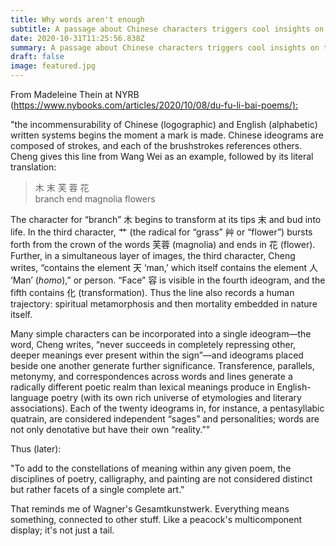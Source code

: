 ```yaml
---
title: Why words aren't enough
subtitle: A passage about Chinese characters triggers cool insights on translatability
date: 2020-10-31T11:25:56.838Z
summary: A passage about Chinese characters triggers cool insights on translatability
draft: false
image: featured.jpg
---
```

From Madeleine Thein at NYRB ([https://www.nybooks.com/articles/2020/10/08/du-fu-li-bai-poems/):](https://www.nybooks.com/articles/2020/10/08/du-fu-li-bai-poems/)

"the incommensurability of Chinese (logographic) and English (alphabetic) written systems begins the moment a mark is made. Chinese ideograms are composed of strokes, and each of the brushstrokes references others. Cheng gives this line from Wang Wei as an example, followed by its literal translation:

> 木 末 芙 蓉 花\
> branch end magnolia flowers

The character for “branch” 木 begins to transform at its tips 末 and bud into life. In the third character, 艹 (the radical for “grass” 艸 or “flower”) bursts forth from the crown of the words 芙蓉 (magnolia) and ends in 花 (flower). Further, in a simultaneous layer of images, the third character, Cheng writes, “contains the element 天 ‘man,’ which itself contains the element 人 ‘Man’ (*homo*),” or person. “Face” 容 is visible in the fourth ideogram, and the fifth contains 化 (transformation). Thus the line also records a human trajectory: spiritual metamorphosis and then mortality embedded in nature itself.

Many simple characters can be incorporated into a single ideogram—the word, Cheng writes, “never succeeds in completely repressing other, deeper meanings ever present within the sign”—and ideograms placed beside one another generate further significance. Transference, parallels, metonymy, and correspondences across words and lines generate a radically different poetic realm than lexical meanings produce in English-language poetry (with its own rich universe of etymologies and literary associations). Each of the twenty ideograms in, for instance, a pentasyllabic quatrain, are considered independent “sages” and personalities; words are not only denotative but have their own “reality.”"

Thus (later):

"To add to the constellations of meaning within any given poem, the disciplines of poetry, calligraphy, and painting are not considered distinct but rather facets of a single complete art."

That reminds me of Wagner's Gesamtkunstwerk. Everything means something, connected to other stuff. Like a peacock's multicomponent display; it's not just a tail.
